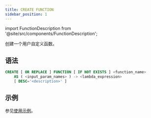 ```yaml
---
title: CREATE FUNCTION
sidebar_position: 1
---
```

import FunctionDescription from '@site/src/components/FunctionDescription';

<FunctionDescription description="引入或更新版本：v1.2.339"/>

创建一个用户自定义函数。

## 语法

```sql
CREATE [ OR REPLACE ] FUNCTION [ IF NOT EXISTS ] <function_name> 
    AS ( <input_param_names> ) -> <lambda_expression> 
    [ DESC='<description>' ]
```

## 示例

参见[使用示例](/guides/query/udf#usage-examples)。
```